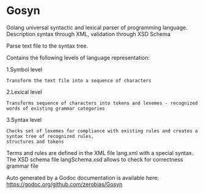 # Gosyn
Golang universal syntactic and lexical parser of programming language. Description syntax through XML, validation through XSD Schema

Parse text file to the syntax tree.

Contains the following levels of language representation:

1.Symbol level

	Transform the text file into a sequence of characters

2.Lexical level

	Transforms sequence of characters into tokens and lexemes - recognized words of existing grammar categories

3.Syntax level

	Checks set of lexemes for compliance with existing rules and creates a syntax tree of recognized rules, 
	structures and tokens
  
Terms and rules are defined in the XML file lang.xml with a special syntax. The XSD schema file langSchema.xsd allows to check for correctness grammar file

Auto generated by a Godoc documentation is available here: https://godoc.org/github.com/zerobias/Gosyn